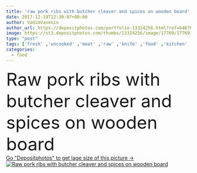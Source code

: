 ```yaml
---
title: 'raw pork ribs with butcher cleaver and spices on wooden board'
date: 2017-12-19T12:30:07+00:00
author: VadimVasenin
author_url: https://depositphotos.com/portfolio-13324256.html?ref=64678756
image: https://st3.depositphotos.com/thumbs/13324256/image/17769/177693250/api_thumb_450.jpg?forcejpeg=true
type: "post"
tags: ['fresh' ,'uncooked' ,'meat' ,'raw' ,'knife' ,'food' ,'kitchen' ,'wooden' ,'cuisine' ,'preparation' ,'protein' ,'loin' ,'tasty' ,'appetizing' ,'homemade' ,'meal' ,'recipe' ,'black' ,'dark' ,'cut' ,'rustic' ,'nutrition' ,'cookery' ,'prepare' ,'pepper' ,'rosemary' ,'aromatic' ,'culinary' ,'wood' ,'aroma' ,'ingredients' ,'thick' ,'appetite' ,'pork' ,'spices' ,'process' ,'salt' ,'seasoned' ,'ribs' ,'unprepared' ,'spiced' ,'cutting board' ,'still life' ,'copy space' ,'Domestic Life' ,'food prep' ,'butcher cleaver' ]
categories: 
  - food
---
```

<div aling="center">
            <font size="60"> Raw pork ribs with butcher cleaver and spices on wooden board</font>   
</div>
<div>
    <a href='https://depositphotos.com/177693250/stock-photo-raw-pork-ribs-butcher-cleaver.html?ref=64678756' target=_blank > Go "Depositphotos" to get lage size of this picture ->
        <img href='https://depositphotos.com/177693250/stock-photo-raw-pork-ribs-butcher-cleaver.html?ref=64678756' src='https://st3.depositphotos.com/13324256/17769/i/950/depositphotos_177693250-stock-photo-raw-pork-ribs-butcher-cleaver.jpg?forcejpeg=true' alt='Raw pork ribs with butcher cleaver and spices on wooden board' >
    </a>
</div>
